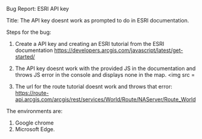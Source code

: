 Bug Report: ESRI API key 

Title: The API key doesnt work as prompted to do in ESRI documentation.

Steps for the bug:
  1) Create a API key and creating an ESRI tutorial from the ESRI documentation
     https://developers.arcgis.com/javascript/latest/get-started/
  2) The API key doesnt work with the provided JS in the documentation and throws JS error in the console and displays none in the map.
     <img src =
 

  4) The url for the route tutorial doesnt work and throws that error:
     https://route-api.arcgis.com/arcgis/rest/services/World/Route/NAServer/Route_World

The environments are:
  1) Google chrome
  2) Microsoft Edge.
